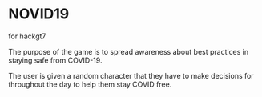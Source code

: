 # NOVID19
for hackgt7

The purpose of the game is to spread awareness about best practices in staying safe from COVID-19.

The user is given a random character that they have to make decisions for throughout the day to help them stay COVID free.
